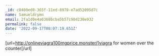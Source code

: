 ```yaml
---
_id: c0400ed0-365f-11ed-8970-e7ad52095d7c
name: Samueldrymn
email: 2fa1d0e4a0368bcba5b57c98d238e932
permalink: false
date: '2022-09-17T08:07:19.651Z'
---
```

[url=http://onlineviagra100mgprice.monster/]viagra for women over the counter[/url]
